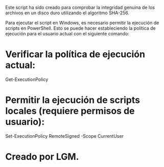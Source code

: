 Este script ha sido creado para comprobar la integridad genuina de los archivos en un disco duro utilizando el algoritmo SHA-256.

Para ejecutar el script en Windows, es necesario permitir la ejecución de scripts en PowerShell. Esto se puede hacer estableciendo la política de ejecución para el usuario actual con el siguiente comando:

# Verificar la política de ejecución actual:
Get-ExecutionPolicy

# Permitir la ejecución de scripts locales (requiere permisos de usuario):
Set-ExecutionPolicy RemoteSigned -Scope CurrentUser

# Creado por LGM.
